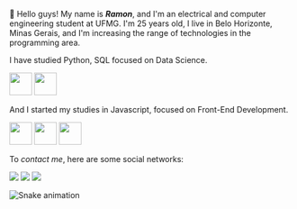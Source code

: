 
👋 Hello guys! My name is ***Ramon***, and I'm an electrical and computer engineering student at UFMG. I'm 25 years old, I live in Belo Horizonte, Minas Gerais, and I'm increasing the range of technologies in the programming area.

I have studied Python, SQL focused on Data Science.

<img src="https://cdn.jsdelivr.net/gh/devicons/devicon/icons/python/python-original-wordmark.svg" width="40" height="40"/>   <img src="https://cdn.jsdelivr.net/gh/devicons/devicon/icons/mysql/mysql-original-wordmark.svg" width="40" height="40"/>

And I started my studies in Javascript, focused on Front-End Development.

 <img src="https://cdn.jsdelivr.net/gh/devicons/devicon/icons/javascript/javascript-original.svg" width="40" height="40"/>  <img src="https://cdn.jsdelivr.net/gh/devicons/devicon/icons/html5/html5-original-wordmark.svg" width="40" height="40"/>  <img src="https://cdn.jsdelivr.net/gh/devicons/devicon/icons/css3/css3-original-wordmark.svg" width="40" height="40"/>
 
 
 To *contact me*, here are some social networks:
 
 
 <div> 
  <a href="https://instagram.com/ramoncelino" target="_blank"><img src="https://img.shields.io/badge/-Instagram-%23E4405F?style=for-the-badge&logo=instagram&logoColor=white" target="_blank"></a>
  <a href = "mailto:ramoncelino17@gmail.com"><img src="https://img.shields.io/badge/-Gmail-%23333?style=for-the-badge&logo=gmail&logoColor=white" target="_blank"></a>
  <a href="https://www.linkedin.com/in/ramon-celino-6a9078212" target="_blank"><img src="https://img.shields.io/badge/-LinkedIn-%230077B5?style=for-the-badge&logo=linkedin&logoColor=white" target="_blank"></a> 
</div>
          
   ![Snake animation](https://github.com/ramoncelino/ramoncelino/blob/output/github-contribution-grid-snake.svg)

